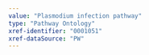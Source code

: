 ```yaml
---
value: "Plasmodium infection pathway"
type: "Pathway Ontology"
xref-identifier: "0001051"
xref-dataSource: "PW"
---
```

